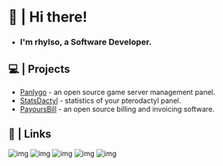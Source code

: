# 👋 | Hi there!
- ### I'm rhylso, a Software Developer.

## 💻 | Projects
- [Panlygo](https://github.com/panlygo) - an open source game server management panel.
- [StatsDactyl](https://github.com/rhylso/statsdactyl) - statistics of your pterodactyl panel.
- [PayoursBill](https://github.com/payoursbill) - an open source billing and invoicing software.

## 🔗 | Links
![img](https://img.shields.io/badge/Mastodon-red?style=for-the-badge)
![img](https://img.shields.io/badge/Discord-red?style=for-the-badge)
![img](https://img.shields.io/badge/YouTube-red?style=for-the-badge)
![img](https://img.shields.io/badge/Website-red?style=for-the-badge)
![img](https://komarev.com/ghpvc/?username=rhylso&style=for-the-badge)
